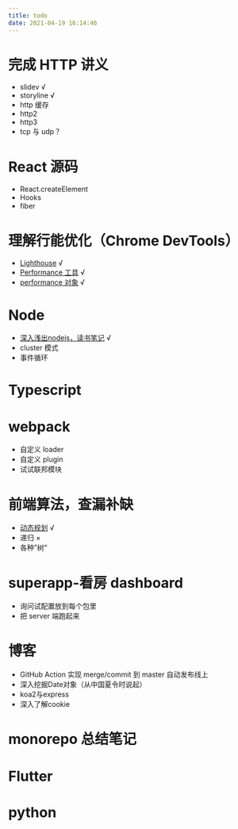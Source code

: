 ```yaml
---
title: todo
date: 2021-04-19 16:14:46
---
```


# 完成 HTTP 讲义

- slidev √
- storyline √
- http 缓存
- http2
- http3
- tcp 与 udp？

# React 源码

- React.createElement
- Hooks
- fiber

# 理解行能优化（Chrome DevTools）

- [Lighthouse][2] √
- [Performance 工具][4] √
- [performance 对象][3] √

# Node

- [深入浅出nodejs，读书笔记][5] √
- cluster 模式
- 事件循环

# Typescript

# webpack

- 自定义 loader
- 自定义 plugin
- 试试联邦模块

# 前端算法，查漏补缺

- [动态规划][1] √
- 递归 ×
- 各种”树“

# superapp-看房 dashboard

- 询问试配置放到每个包里
- 把 server 端跑起来

# 博客

- GitHub Action 实现 merge/commit 到 master 自动发布线上
- 深入挖掘Date对象（从中国夏令时说起）
- koa2与express
- 深入了解cookie

# monorepo 总结笔记

# Flutter

# python

[1]: https://jianghong.site/2021/05/14/%E7%AE%97%E6%B3%95%E4%B9%8B%E5%8A%A8%E6%80%81%E8%A7%84%E5%88%92/
[2]: https://jianghong.site/2021/05/21/%E8%A1%8C%E8%83%BD%E4%BC%98%E5%8C%96%E4%B9%8BLighthouse/
[3]: https://jianghong.site/2021/05/30/%E6%80%A7%E8%83%BD%E4%BC%98%E5%8C%96%E4%B9%8Bwindow.performance/
[4]: https://jianghong.site/2021/06/03/%E8%A1%8C%E8%83%BD%E4%BC%98%E5%8C%96%E4%B9%8BPerformance%E5%B7%A5%E5%85%B7/
[5]: https://jianghong.site/2021/07/13/nodejs%E6%B7%B1%E5%85%A5%E6%B5%85%E5%87%BA%E8%AF%BB%E5%90%8E%E6%84%9F/
